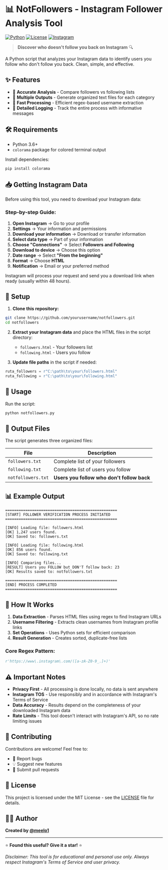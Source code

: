 # 📊 NotFollowers - Instagram Follower Analysis Tool

[![Python](https://img.shields.io/badge/Python-3.6+-blue.svg?style=flat)](https://www.python.org/downloads/)
[![License](https://img.shields.io/badge/License-MIT-green.svg?style=flat)](LICENSE)
[![Instagram](https://img.shields.io/badge/Instagram-@meelo1-E4405F.svg?style=flat&logo=instagram&logoColor=white)](https://instagram.com/meelo1)


> **Discover who doesn't follow you back on Instagram** 🔍

A Python script that analyzes your Instagram data to identify users you follow who don't follow you back. Clean, simple, and effective.

## ✨ Features

- 🎯 **Accurate Analysis** - Compare followers vs following lists
- 📁 **Multiple Outputs** - Generate organized text files for each category  
- 🚀 **Fast Processing** - Efficient regex-based username extraction
- 📝 **Detailed Logging** - Track the entire process with informative messages

## 🛠️ Requirements

- Python 3.6+
- `colorama` package for colored terminal output

Install dependencies:
```bash
pip install colorama
```

## 📥 Getting Instagram Data

Before using this tool, you need to download your Instagram data:

### Step-by-step Guide:

1. **Open Instagram** → Go to your profile
2. **Settings** → Your information and permissions
3. **Download your information** → Download or transfer information  
4. **Select data type** → Part of your information
5. **Choose "Connections"** → Select **Followers and Following**
6. **Download to device** → Choose this option
7. **Date range** → Select **"From the beginning"**
8. **Format** → Choose **HTML**
9. **Notification** → Email or your preferred method

Instagram will process your request and send you a download link when ready (usually within 48 hours).

## 📂 Setup

1. **Clone this repository:**
```bash
git clone https://github.com/yourusername/notfollowers.git
cd notfollowers
```

2. **Extract your Instagram data** and place the HTML files in the script directory:
   - `followers.html` - Your followers list
   - `following.html` - Users you follow

3. **Update file paths** in the script if needed:
```python
ruta_followers = r"C:\path\to\your\followers.html"
ruta_following = r"C:\path\to\your\following.html"
```

## 🚀 Usage

Run the script:
```bash
python notfollowers.py
```

## 📄 Output Files

The script generates three organized files:

| File | Description |
|------|-------------|
| `followers.txt` | Complete list of your followers |
| `following.txt` | Complete list of users you follow |
| `notfollowers.txt` | **Users you follow who don't follow back** |

## 📊 Example Output

```
==================================================
[START] FOLLOWER VERIFICATION PROCESS INITIATED
==================================================

[INFO] Loading file: followers.html
[OK] 1,247 users found.
[OK] Saved to: followers.txt

[INFO] Loading file: following.html  
[OK] 856 users found.
[OK] Saved to: following.txt

[INFO] Comparing files...
[RESULT] Users you FOLLOW but DON'T follow back: 23
[OK] Results saved to: notfollowers.txt

==================================================
[END] PROCESS COMPLETED
==================================================
```

## 🔧 How It Works

1. **Data Extraction** - Parses HTML files using regex to find Instagram URLs
2. **Username Filtering** - Extracts clean usernames from Instagram profile links
3. **Set Operations** - Uses Python sets for efficient comparison
4. **Result Generation** - Creates sorted, duplicate-free lists

### Core Regex Pattern:
```python
r'https://www\.instagram\.com/([a-zA-Z0-9_.]+)'
```

## ⚠️ Important Notes

- **Privacy First** - All processing is done locally, no data is sent anywhere
- **Instagram TOS** - Use responsibly and in accordance with Instagram's Terms of Service
- **Data Accuracy** - Results depend on the completeness of your downloaded Instagram data
- **Rate Limits** - This tool doesn't interact with Instagram's API, so no rate limiting issues

## 🤝 Contributing

Contributions are welcome! Feel free to:

- 🐛 Report bugs
- 💡 Suggest new features  
- 🔧 Submit pull requests

## 📜 License

This project is licensed under the MIT License - see the [LICENSE](LICENSE) file for details.

## 👨‍💻 Author

**Created by [@meelo1](https://github.com/meelo1)**

---

⭐ **Found this useful? Give it a star!** ⭐

*Disclaimer: This tool is for educational and personal use only. Always respect Instagram's Terms of Service and user privacy.*
